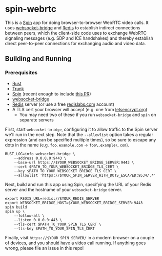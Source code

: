 # spin-webrtc

This is a [Spin](https://github.com/fermyon/spin) app for doing
browser-to-browser WebRTC video calls.  It uses
[websocket-bridge](https://github.com/fermyon/websocket-bridge) and
[Redis](https://redis.io) to establish indirect connections between peers, which
the client-side code uses to exchange WebRTC signaling messages (e.g. SDP and
ICE handshakes) and thereby establish direct peer-to-peer connections for
exchanging audio and video data.

## Building and Running

### Prerequisites

- [Rust](https://rustup.rs/)
- [Trunk](https://trunkrs.dev/#getting-started)
- [Spin](https://github.com/fermyon/spin) (recent enough to include [this PR](https://github.com/fermyon/spin/pull/915))
- [websocket-bridge](https://github.com/fermyon/websocket-bridge)
- [Redis](https://redis.io/) server (or use a free [redislabs.com](https://redislabs.com) account)
- A TLS cert your browser will accept (e.g. one from [letsencrypt.org](https://letsencrypt.org))
    - You may need two of these if you run `websocket-bridge` and `spin` on separate servers

First, start `websocket-bridge`, configuring it to allow traffic to the Spin
server we'll run in the next step.  Note that the `--allowlist` option takes a
regular expression (and can be specified multiple times), so be sure to escape
any dots in the name (e.g. `foo.example.com` -> `foo\.example\.com`).

```
RUST_LOG=info websocket-bridge \
    --address 0.0.0.0:9443 \
    --base-url https://$YOUR_WEBSOCKET_BRIDGE_SERVER:9443 \
    --cert $PATH_TO_YOUR_WEBSOCKET_BRIDGE_TLS_CERT \
    --key $PATH_TO_YOUR_WEBSOCKET_BRIDGE_TLS_CERT \
    --allowlist 'https://$YOUR_SPIN_SERVER_WITH_DOTS_ESCAPED:9534/.*'
```

Next, build and run this app using Spin, specifying the URL of your Redis
server and the hostname of your `websocket-bridge` server.

```
export REDIS_URL=redis://$YOUR_REDIS_SERVER
export WEBSOCKET_BRIDGE_HOST=$YOUR_WEBSOCKET_BRIDGE_SERVER:9443
spin build
spin up \
    --follow-all \
    --listen 0.0.0.0:443 \
    --tls-cert $PATH_TO_YOUR_SPIN_TLS_CERT \
    --tls-key $PATH_TO_YOUR_SPIN_TLS_CERT
```

Finally, visit `https://$YOUR_SPIN_SERVER/` in a modern browser on a couple of
devices, and you should have a video call running.  If anything goes wrong,
please file an issue in this repo!
